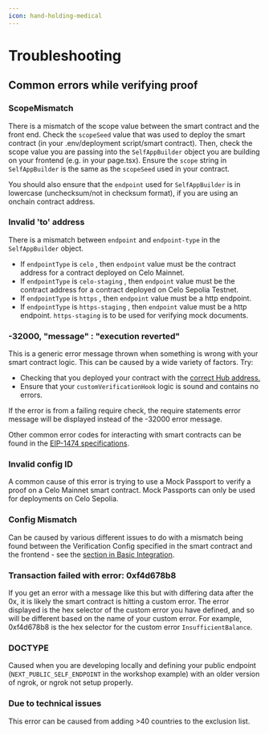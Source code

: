 ```yaml
---
icon: hand-holding-medical
---
```


# Troubleshooting

## Common errors while verifying proof

### ScopeMismatch

There is a mismatch of the scope value between the smart contract and the front end. Check the `scopeSeed` value that was used to deploy the smart contract (in your .env/deployment script/smart contract). Then, check the scope value you are passing into the `SelfAppBuilder` object you are building on your frontend (e.g. in your page.tsx). Ensure the `scope` string in `SelfAppBuilder` is the same as the `scopeSeed` used in your contract.

You should also ensure that the `endpoint` used for `SelfAppBuilder` is in lowercase (unchecksum/not in checksum format), if you are using an onchain contract address.

### Invalid 'to' address

There is a mismatch between `endpoint` and `endpoint-type` in the `SelfAppBuilder` object.&#x20;

* If `endpointType` is `celo` , then `endpoint` value must be the contract address for a contract deployed on Celo Mainnet.
* If `endpointType` is `celo-staging` , then `endpoint` value must be the contract address for a contract deployed on Celo Sepolia Testnet.
* If `endpointType` is `https` , then `endpoint` value must be a http endpoint.
* If `endpointType` is `https-staging` , then `endpoint` value must be a http endpoint. `https-staging` is to be used for verifying mock documents.

### -32000, "message" : "execution reverted"

This is a generic error message thrown when something is wrong with your smart contract logic. This can be caused by a wide variety of factors. Try:

* Checking that you deployed your contract with the [correct Hub address.](../contract-integration/deployed-contracts.md)
* Ensure that your `customVerificationHook` logic is sound and contains no errors.

If the error is from a failing require check, the require statements error message will be displayed instead of the -32000 error message.

Other common error codes for interacting with smart contracts can be found in the [EIP-1474 specifications](https://eips.ethereum.org/EIPS/eip-1474).

### Invalid config ID

A common cause of this error is trying to use a Mock Passport to verify a proof on a Celo Mainnet smart contract. Mock Passports can only be used for deployments on Celo Sepolia.

### Config Mismatch

Can be caused by various different issues to do with a mismatch being found between the Verification Config specified in the smart contract and the frontend - see the [section in Basic Integration](https://docs.self.xyz/contract-integration/basic-integration#setting-verification-configs).&#x20;

### Transaction failed with error: 0xf4d678b8

If you get an error with a message like this but with differing data after the 0x, it is likely the smart contract is hitting a custom error. The error displayed is the hex selector of the custom error you have defined, and so will be different based on the name of your custom error. For example, 0xf4d678b8 is the hex selector for the custom error `InsufficientBalance`.

### DOCTYPE

Caused when you are developing locally and defining your public endpoint (`NEXT_PUBLIC_SELF_ENDPOINT` in the workshop example) with an older version of ngrok, or ngrok not setup properly.

### Due to technical issues

This error can be caused from adding >40 countries to the exclusion list.

